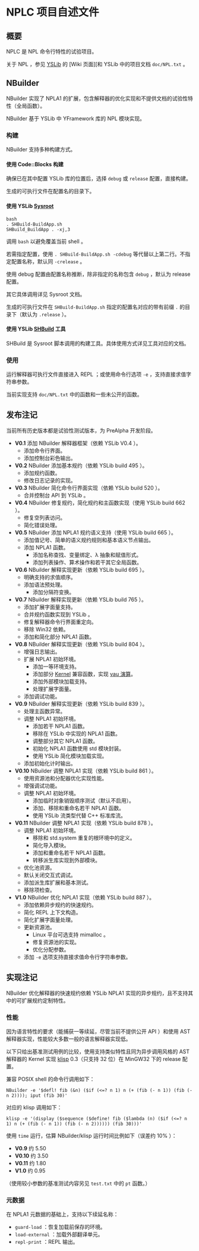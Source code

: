 ﻿# NPLC 项目自述文件

## 概要

NPLC 是 NPL 命令行特性的试验项目。

关于 NPL ，参见 [YSLib](https://bitbucket.org/FrankHB/yslib) 的 [Wiki 页面][和 YSLib 中的项目文档 `doc/NPL.txt` 。

## NBuilder

NBuilder 实现了 NPLA1 的扩展，包含解释器的优化实现和不提供文档的试验性特性（全局函数）。

NBuilder 基于 YSLib 中 YFramework 库的 NPL 模块实现。

### 构建

NBuilder 支持多种构建方式。

#### 使用 Code::Blocks 构建

确保已在其中配置 YSLib 库的位置后，选择 `debug` 或 `release` 配置，直接构建。

生成的可执行文件在配置名的目录下。

#### 使用 YSLib [Sysroot](https://bitbucket.org/FrankHB/yslib/wiki/Sysroot.zh-CN.md)

```
bash
. SHBuild-BuildApp.sh
SHBuild_BuildApp . -xj,3
```

调用 `bash` 以避免覆盖当前 shell 。

若需指定配置，使用 `. SHBuild-BuildApp.sh -cdebug` 等代替以上第二行。不指定配置名称，默认同 `-crelease` 。

使用 debug 配置由配置名称推断，除非指定的名称包含 `debug` ，默认为 release 配置。

其它具体调用详见 Sysroot 文档。

生成的可执行文件在 `SHBuild-BuildApp.sh` 指定的配置名对应的带有前缀 `.` 的目录下（默认为 `.release` ）。

#### 使用 YSLib [SHBuild](https://bitbucket.org/FrankHB/yslib/wiki/Tools/SHBuild.zh-CN.md) 工具

SHBuild 是 Sysroot 脚本调用的构建工具。具体使用方式详见工具对应的文档。

### 使用

运行解释器可执行文件直接进入 REPL ；或使用命令行选项 `-e` ，支持直接求值字符串参数。

当前实现支持 `doc/NPL.txt` 中的函数和一些未公开的函数。

## 发布注记

当前所有历史版本都是试验性测试版本，为 PreAlpha 开发阶段。

* **V0.1** 添加 NBuilder 解释器框架（依赖 YSLib V0.4 ）。
	* 添加命令行界面。
	* 添加控制台彩色输出。
* **V0.2** NBuilder 添加基本规约（依赖 YSLib build 495 ）。
	* 添加规约函数。
	* 修改日志记录的实现。
* **V0.3** NBuilder 简化命令行界面实现（依赖 YSLib build 520 ）。
	* 合并控制台 API 到 YSLib 。
* **V0.4** NBuilder 修复规约，简化规约和主函数实现（使用 YSLib build 662 ）。
	* 修复空列表访问。
	* 简化错误处理。
* **V0.5** NBuilder 添加 NPLA1 规约语义支持（使用 YSLib build 665 ）。
	* 添加值记号、简单的语义规约规则和基本语义节点输出。
	* 添加 NPLA1 函数。
		* 添加名称查找、变量绑定、λ 抽象和赋值形式。
		* 添加列表操作、算术操作和若干其它全局函数。
* **V0.6** NBuilder 解释实现更新（依赖 YSLib build 695 ）。
	* 明确支持的求值顺序。
	* 添加语法预处理。
		* 添加分隔符变换。
* **V0.7** NBuilder 解释实现更新（依赖 YSLib build 765 ）。
	* 添加扩展字面量支持。
	* 合并规约函数实现到 YSLib 。
	* 修复解释器命令行界面重定向。
	* 移除 Win32 依赖。
	* 添加和简化部分 NPLA1 函数。
* **V0.8** NBuilder 解释实现更新（依赖 YSLib build 804 ）。
	* 增强日志输出。
	* 扩展 NPLA1 初始环境。
		* 添加一等环境支持。
		* 添加部分 [Kernel](https://web.cs.wpi.edu/~jshutt/kernel.html) 兼容函数，实现 [vau 演算](http://www.wpi.edu/Pubs/ETD/Available/etd-090110-124904/unrestricted/jshutt.pdf)。
		* 添加外部模块加载支持。
		* 处理扩展字面量。
	* 添加调试功能。
* **V0.9** NBuilder 解释实现更新（依赖 YSLib build 839 ）。
	* 处理主函数异常。
	* 调整 NPLA1 初始环境。
		* 添加若干 NPLA1 函数。
		* 移除在 YSLib 中实现的 NPLA1 函数。
		* 调整部分其它 NPLA1 函数。
		* 初始化 NPLA1 函数使用 std 模块封装。
		* 使用 YSLib 简化模块加载实现。
	* 添加初始化计时输出。
* **V0.10** NBuilder 调整 NPLA1 实现（依赖 YSLib build 861 ）。
	* 使用资源池和分配器优化实现性能。
	* 增强调试功能。
	* 调整 NPLA1 初始环境。
		* 添加临时对象销毁顺序测试（默认不启用）。
		* 添加、移除和重命名若干 NPLA1 函数。
		* 使用 YSLib 流类型代替 C++ 标准库流。
* **V0.11** NBuilder 调整 NPLA1 实现（依赖 YSLib build 878 ）。
	* 调整 NPLA1 初始环境。
		* 移除和 std.system 重复的根环境中的定义。
		* 简化导入模块。
		* 添加和重命名若干 NPLA1 函数。
		* 转移派生库实现到外部模块。
	* 优化池资源。
	* 默认关闭交互式调试。
	* 添加派生库扩展和基本测试。
	* 移除项检查。
* **V1.0** NBuilder 优化 NPLA1 实现（依赖 YSLib build 887 ）。
	* 添加依赖异步规约的快速规约。
	* 简化 REPL 上下文构造。
	* 简化扩展字面量处理。
	* 更新资源池。
		* Linux 平台可选支持 mimalloc 。
		* 修复资源池的实现。
		* 优化分配参数。
	* 添加 `-e` 选项支持直接求值命令行字符串参数。

## 实现注记

NBuilder 优化解释器的快速规约依赖 YSLib NPLA1 实现的异步规约，且不支持其中的可扩展规约定制特性。

### 性能

因为语言特性的要求（能捕获一等续延，尽管当前不提供公开 API ）和使用 AST 解释器实现，性能较大多数一般的语言解释器实现低。

以下只给出基准测试用例的比较，使用支持类似特性且同为异步调用风格的 AST 解释器的 Kernel 实现 [klisp](https://klisp.org) 0.3（只支持 32 位）在 MinGW32 下的 release 配置。

兼容 POSIX shell 的命令行调用如下：

```
NBuilder -e '$defl! fib (&n) ($if (<=? n 1) n (+ (fib (- n 1)) (fib (- n 2)))); iput (fib 30)'
```

对应的 klisp 调用如下：

```
klisp -e '(display ($sequence ($define! fib ($lambda (n) ($if (<=? n 1) n (+ (fib (- n 1)) (fib (- n 2)))))) (fib 30)))'
```

使用 `time` 运行，估算 NBuilder/klisp 运行时间比例如下（误差约 10% ）：

* **V0.9** 约 5.50
* **V0.10** 约 3.50
* **V0.11** 约 1.80
* **V1.0** 约 0.95

（使用较小参数的基准测试内容另见 `test.txt` 中的 `pt` 函数。）

### 元数据

在 NPLA1 元数据的基础上，支持以下续延名称：

* `guard-load` ：恢复加载前保存的环境。
* `load-external` ：加载外部翻译单元。
* `repl-print` ：REPL 输出。


